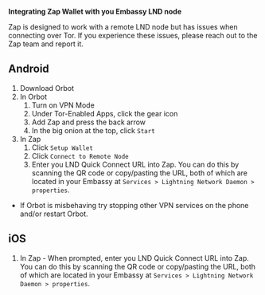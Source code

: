 **Integrating Zap Wallet with you Embassy LND node**

Zap is designed to work with a remote LND node but has issues when connecting over Tor. If you experience these issues, please reach out to the Zap team and report it.

## Android

1. Download Orbot
1. In Orbot
    1. Turn on VPN Mode
    1. Under Tor-Enabled Apps, click the gear icon
    1. Add Zap and press the back arrow
    1. In the big onion at the top, click `Start`
1. In Zap
    1. Click `Setup Wallet`
    1. Click `Connect to Remote Node`
    1. Enter you LND Quick Connect URL into Zap. You can do this by scanning the QR code or copy/pasting the URL, both of which are located in your Embassy at `Services > Lightning Network Daemon > properties`.

* If Orbot is misbehaving try stopping other VPN services on the phone and/or restart Orbot.

## iOS

1. In Zap - When prompted, enter you LND Quick Connect URL into Zap. You can do this by scanning the QR code or copy/pasting the URL, both of which are located in your Embassy at `Services > Lightning Network Daemon > properties`.